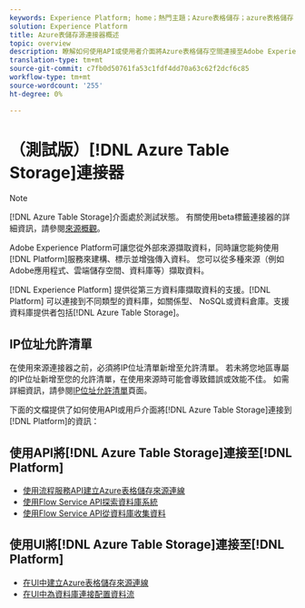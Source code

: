 ```yaml
---
keywords: Experience Platform; home；熱門主題；Azure表格儲存；azure表格儲存；ATS;ats
solution: Experience Platform
title: Azure表儲存源連接器概述
topic: overview
description: 瞭解如何使用API或使用者介面將Azure表格儲存空間連接至Adobe Experience Platform。
translation-type: tm+mt
source-git-commit: c7fb0d50761fa53c1fdf4dd70a63c62f2dcf6c85
workflow-type: tm+mt
source-wordcount: '255'
ht-degree: 0%

---
```



# （測試版）[!DNL Azure Table Storage]連接器

>[!NOTE]
>
>[!DNL Azure Table Storage]介面處於測試狀態。 有關使用beta標籤連接器的詳細資訊，請參閱[來源概觀](../../home.md#terms-and-conditions)。

Adobe Experience Platform可讓您從外部來源擷取資料，同時讓您能夠使用[!DNL Platform]服務來建構、標示並增強傳入資料。 您可以從多種來源（例如Adobe應用程式、雲端儲存空間、資料庫等）擷取資料。

[!DNL Experience Platform] 提供從第三方資料庫擷取資料的支援。[!DNL Platform] 可以連接到不同類型的資料庫，如關係型、 NoSQL或資料倉庫。支援資料庫提供者包括[!DNL Azure Table Storage]。

## IP位址允許清單

在使用來源連接器之前，必須將IP位址清單新增至允許清單。 若未將您地區專屬的IP位址新增至您的允許清單，在使用來源時可能會導致錯誤或效能不佳。 如需詳細資訊，請參閱[IP位址允許清單](../../ip-address-allow-list.md)頁面。

下面的文檔提供了如何使用API或用戶介面將[!DNL Azure Table Storage]連接到[!DNL Platform]的資訊：

## 使用API將[!DNL Azure Table Storage]連接至[!DNL Platform]

- [使用流程服務API建立Azure表格儲存來源連線](../../tutorials/api/create/databases/ats.md)
- [使用Flow Service API探索資料庫系統](../../tutorials/api/explore/database-nosql.md)
- [使用Flow Service API從資料庫收集資料](../../tutorials/api/collect/database-nosql.md)

## 使用UI將[!DNL Azure Table Storage]連接至[!DNL Platform]

- [在UI中建立Azure表格儲存來源連線](../../tutorials/ui/create/databases/ats.md)
- [在UI中為資料庫連接配置資料流](../../tutorials/ui/dataflow/databases.md)